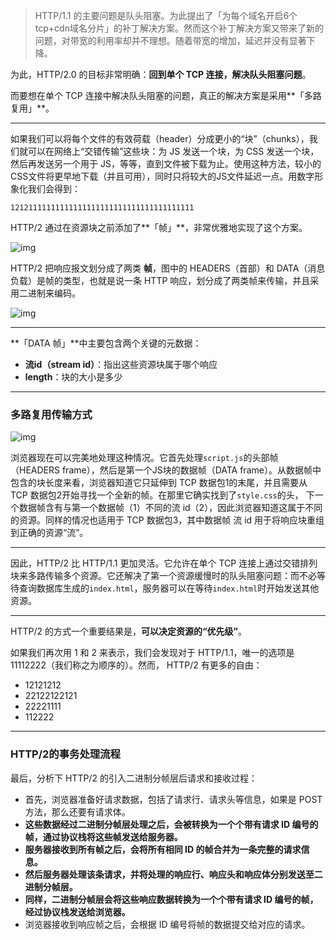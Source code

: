 > HTTP/1.1 的主要问题是队头阻塞。为此提出了「为每个域名开启6个tcp+cdn域名分片」的补丁解决方案。然而这个补丁解决方案又带来了新的问题，对带宽的利用率却并不理想。随着带宽的增加，延迟并没有显著下降。

为此，HTTP/2.0 的目标非常明确：**回到单个 TCP 连接，解决队头阻塞问题**。

而要想在单个 TCP 连接中解决队头阻塞的问题，真正的解决方案是采用**「多路复用」**。

-------

如果我们可以将每个文件的有效荷载（header）分成更小的“块”（chunks），我们就可以在网络上“交错传输”这些块：为 JS 发送一个块，为 CSS 发送一个块，然后再发送另一个用于 JS，等等，直到文件被下载为止。使用这种方法，较小的CSS文件将更早地下载（并且可用），同时只将较大的JS文件延迟一点。用数字形象化我们会得到：

```text
12121111111111111111111111111111111111111
```

HTTP/2 通过在资源块之前添加了**「帧」**，非常优雅地实现了这个方案。

![img](https://cdn.xiaolincoding.com/gh/xiaolincoder/ImageHost4@main/%E7%BD%91%E7%BB%9C/http2/%E4%BA%8C%E8%BF%9B%E5%88%B6%E5%B8%A7.png)



HTTP/2 把响应报文划分成了两类 **帧**，图中的 HEADERS（首部）和 DATA（消息负载）是帧的类型，也就是说一条 HTTP 响应，划分成了两类帧来传输，并且采用二进制来编码。



![img](https://pic1.zhimg.com/80/v2-7df511c33a71380a891107aecc978cf8_720w.jpg)

-------------

**「DATA 帧」**中主要包含两个关键的元数据：

+  **流id（stream id）**：指出这些资源块属于哪个响应
+ **length**：块的大小是多少

-------

### 多路复用传输方式

![img](https://pic3.zhimg.com/80/v2-1664a32635c93f2dc1bd30331fc51796_720w.jpg)



浏览器现在可以完美地处理这种情况。它首先处理`script.js`的头部帧（HEADERS frame），然后是第一个JS块的数据帧（DATA frame）。从数据帧中包含的块长度来看，浏览器知道它只延伸到 TCP 数据包1的末尾，并且需要从 TCP 数据包2开始寻找一个全新的帧。在那里它确实找到了`style.css`的头， 下一个数据帧含有与第一个数据帧（1）不同的流 id（2），因此浏览器知道这属于不同的资源。同样的情况也适用于 TCP 数据包3，其中数据帧 流 id 用于将响应块重组到正确的资源“流”。

------

因此，HTTP/2 比 HTTP/1.1 更加灵活。它允许在单个 TCP 连接上通过交错排列块来多路传输多个资源。它还解决了第一个资源缓慢时的队头阻塞问题：而不必等待查询数据库生成的`index.html`，服务器可以在等待`index.html`时开始发送其他资源。

------

HTTP/2 的方式一个重要结果是，**可以决定资源的“优先级”**。

如果我们再次用 1 和 2 来表示，我们会发现对于 HTTP/1.1，唯一的选项是11112222（我们称之为顺序的）。然而， HTTP/2 有更多的自由：

- 12121212
- 22122122121
- 22221111
- 112222

-----------

### HTTP/2的事务处理流程

最后，分析下 HTTP/2 的引入二进制分帧层后请求和接收过程：

+ 首先，浏览器准备好请求数据，包括了请求行、请求头等信息，如果是 POST 方法，那么还要有请求体。
+ **这些数据经过二进制分帧层处理之后，会被转换为一个个带有请求 ID 编号的帧，通过协议栈将这些帧发送给服务器。**
+ **服务器接收到所有帧之后，会将所有相同 ID 的帧合并为一条完整的请求信息。**
+ **然后服务器处理该条请求，并将处理的响应行、响应头和响应体分别发送至二进制分帧层。**
+ **同样，二进制分帧层会将这些响应数据转换为一个个带有请求 ID 编号的帧，经过协议栈发送给浏览器。**
+ 浏览器接收到响应帧之后，会根据 ID 编号将帧的数据提交给对应的请求。

